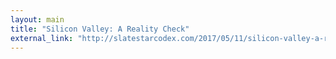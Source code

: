 ```yaml
---
layout: main
title: "Silicon Valley: A Reality Check"
external_link: "http://slatestarcodex.com/2017/05/11/silicon-valley-a-reality-check/"
---
```



